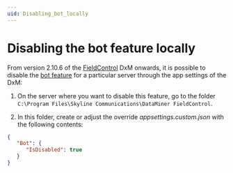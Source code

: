 ```yaml
---
uid: Disabling_bot_locally
---
```


# Disabling the bot feature locally

From version 2.10.6 of the [FieldControl](xref:DataMinerExtensionModules#fieldcontrol) DxM onwards, it is possible to disable the [bot feature](xref:DataMiner_Teams_bot) for a particular server through the app settings of the DxM:

1. On the server where you want to disable this feature, go to the folder `C:\Program Files\Skyline Communications\DataMiner FieldControl`.

1. In this folder, create or adjust the override *appsettings.custom.json* with the following contents:

```json
{
   "Bot": {
      "IsDisabled": true
   }
}
```
